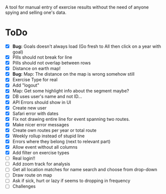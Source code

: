 A tool for manual entry of exercise results without the need of anyone spying and selling one's data.

# ToDo

- [x] **Bug:** Goals doesn't always load (Go fresh to All then click on a year with goal)
- [x] Pills should not break for line
- [x] Pills should not overlap between rows
- [x] Distance on earth map!
- [x] **Bug:** Map: The distance on the map is wrong somehow still
- [x] Exercise Type for real
- [x] Add "logout"
- [x] Map: Get some highlight info about the segment maybe?
- [x] DB uses user's name and not ID...
- [x] API Errors should show in UI
- [x] Create new user
- [x] Safari error with dates
- [x] Fix not drawing entire line for event spanning two routes.
- [x] Make nicer error messages
- [x] Create own routes per year or total route
- [x] Weekly rollup instead of stupid line
- [x] Errors where they belong (next to relevant part)
- [x] Allow event without all columns
- [x] Add filter on exercise types
- [ ] Real login!!
- [ ] Add zoom track for analysis
- [ ] Get all location matches for name search and choose from drop-down
- [ ] Draw route on map
- [ ] Ask if sick, hurt or lazy if seems to dropping in frequency
- [ ] Challenges
